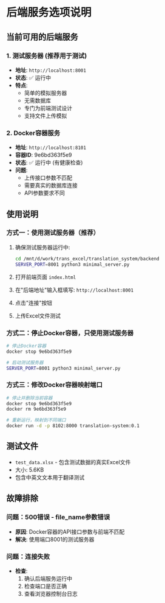 # 后端服务选项说明

## 当前可用的后端服务

### 1. 测试服务器 (推荐用于测试)
- **地址**: `http://localhost:8001`
- **状态**: ✅ 运行中
- **特点**:
  - 简单的模拟服务器
  - 无需数据库
  - 专门为前端测试设计
  - 支持文件上传模拟

### 2. Docker容器服务
- **地址**: `http://localhost:8101`
- **容器ID**: 9e6bd363f5e9
- **状态**: ✅ 运行中 (有健康检查)
- **问题**:
  - 上传接口参数不匹配
  - 需要真实的数据库连接
  - API参数要求不同

## 使用说明

### 方式一：使用测试服务器（推荐）
1. 确保测试服务器运行中:
   ```bash
   cd /mnt/d/work/trans_excel/translation_system/backend
   SERVER_PORT=8001 python3 minimal_server.py
   ```

2. 打开前端页面 `index.html`

3. 在"后端地址"输入框填写: `http://localhost:8001`

4. 点击"连接"按钮

5. 上传Excel文件测试

### 方式二：停止Docker容器，只使用测试服务器
```bash
# 停止Docker容器
docker stop 9e6bd363f5e9

# 启动测试服务器
SERVER_PORT=8001 python3 minimal_server.py
```

### 方式三：修改Docker容器映射端口
```bash
# 停止并删除当前容器
docker stop 9e6bd363f5e9
docker rm 9e6bd363f5e9

# 重新运行，映射到不同端口
docker run -d -p 8102:8000 translation-system:0.1
```

## 测试文件
- `test_data.xlsx` - 包含测试数据的真实Excel文件
- 大小: 5.6KB
- 包含中英文文本用于翻译测试

## 故障排除

### 问题：500错误 - file_name参数错误
- **原因**: Docker容器的API接口参数与前端不匹配
- **解决**: 使用端口8001的测试服务器

### 问题：连接失败
- **检查**:
  1. 确认后端服务运行中
  2. 检查端口是否正确
  3. 查看浏览器控制台日志
